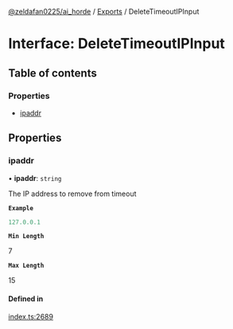 [@zeldafan0225/ai_horde](../README.md) / [Exports](../modules.md) / DeleteTimeoutIPInput

# Interface: DeleteTimeoutIPInput

## Table of contents

### Properties

- [ipaddr](DeleteTimeoutIPInput.md#ipaddr)

## Properties

### ipaddr

• **ipaddr**: `string`

The IP address to remove from timeout

**`Example`**

```ts
127.0.0.1
```

**`Min Length`**

7

**`Max Length`**

15

#### Defined in

[index.ts:2689](https://github.com/ZeldaFan0225/ai_horde/blob/a3ac80c/index.ts#L2689)
